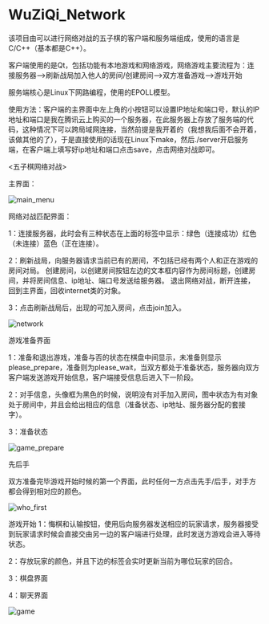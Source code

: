 # WuZiQi_Network
该项目由可以进行网络对战的五子棋的客户端和服务端组成，使用的语言是C/C++（基本都是C++）。

客户端使用的是Qt，包括功能有本地游戏和网络游戏，网络游戏主要流程为：连接服务器——>刷新战局加入他人的房间/创建房间——>双方准备游戏——>游戏开始

服务端核心是Linux下网路编程，使用的EPOLL模型。

使用方法：客户端的主界面中左上角的小按钮可以设置IP地址和端口号，默认的IP地址和端口是我在腾讯云上购买的一个服务器，在此服务器上存放了服务端的代码，这种情况下可以跨局域网连接，当然前提是我开着的（我想我后面不会开着，该做其他的了），于是直接使用的话现在Linux下make，然后./server开启服务端，在客户端上填写好ip地址和端口点击save，点击网络对战即可。

<五子棋网络对战>

主界面：

![main_menu](https://user-images.githubusercontent.com/73738864/122154307-48b2e800-ce97-11eb-8cf4-1e73d0151bf6.png)

网络对战匹配界面：

1：连接服务器，此时会有三种状态在上面的标签中显示：绿色（连接成功）红色（未连接）蓝色（正在连接）。

2：刷新战局，向服务器请求当前已有的房间，不包括已经有两个人和正在游戏的房间对局。
   创建房间，以创建房间按钮左边的文本框内容作为房间标题，创建房间，并将房间信息、ip地址、端口号发送给服务器。
   退出网络对战，断开连接，回到主界面，回收internet类的对象。
   
3：点击刷新战局后，出现的可加入房间，点击join加入。

![network](https://user-images.githubusercontent.com/73738864/122154774-4309d200-ce98-11eb-8464-e034057e7ba6.png)

游戏准备界面

1：准备和退出游戏，准备与否的状态在棋盘中间显示，未准备则显示please_prepare，准备则为please_wait，当双方都处于准备状态，服务器向双方客户端发送游戏开始信息，客户端接受信息后进入下一阶段。

2：对手信息，头像框为黑色的时候，说明没有对手加入房间，图中状态为有对象处于房间中，并且会给出相应的信息（准备状态、ip地址、服务器分配的套接字）。

3：准备状态

![game_prepare](https://user-images.githubusercontent.com/73738864/122155572-d263b500-ce99-11eb-9198-a1b8dbe02a76.png)

先后手

双方准备完毕游戏开始时候的第一个界面，此时任何一方点击先手/后手，对手方都会得到相对应的颜色。

![who_first](https://user-images.githubusercontent.com/73738864/122157527-916d9f80-ce9d-11eb-9b25-eddffadda012.png)


游戏开始
1：悔棋和认输按钮，使用后向服务器发送相应的玩家请求，服务器接受到玩家请求时候会直接交由另一边的客户端进行处理，此时发送方游戏会进入等待状态。

2：存放玩家的颜色，并且下边的标签会实时更新当前为哪位玩家的回合。

3：棋盘界面

4：聊天界面


![game](https://user-images.githubusercontent.com/73738864/122157992-6d5e8e00-ce9e-11eb-9c09-6a04815eb47a.png)



